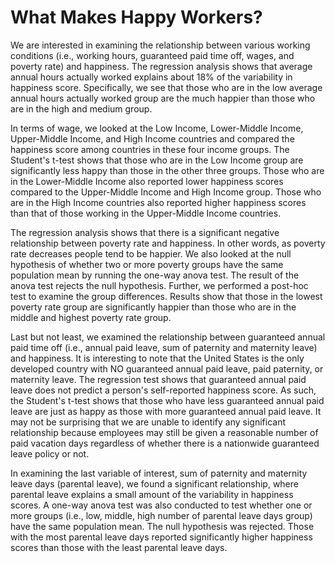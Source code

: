 # What Makes Happy Workers?
We are interested in examining the relationship between various working conditions (i.e., working hours, guaranteed paid time off, wages, and poverty rate) and happiness. The regression analysis shows that average annual hours actually worked explains about 18% of the variability in happiness score. Specifically, we see that those who are in the low average annual hours actually worked group are the much happier than those who are in the high and medium group.

In terms of wage, we looked at the Low Income, Lower-Middle Income, Upper-Middle Income, and High Income countries and compared the happiness score among countries in these four income groups. The Student's t-test shows that those who are in the Low Income group are significantly less happy than those in the other three groups. Those who are in the Lower-Middle Income also reported lower happiness scores compared to the Upper-Middle Income and High Income group. Those who are in the High Income countries also reported higher happiness scores than that of those working in the Upper-Middle Income countries.

The regression analysis shows that there is a significant negative relationship between poverty rate and happiness. In other words, as poverty rate decreases people tend to be happier. We also looked at the null hypothesis of whether two or more poverty groups have the same population mean by running the one-way anova test. The result of the anova test rejects the null hypothesis. Further, we performed a post-hoc test to examine the group differences. Results show that those in the lowest poverty rate group are significantly happier than those who are in the middle and highest poverty rate group.

Last but not least, we examined the relationship between guaranteed annual paid time off (i.e., annual paid leave, sum of paternity and maternity leave) and happiness. It is interesting to note that the United States is the only developed country with NO guaranteed annual paid leave, paid paternity, or maternity leave. The regression test shows that guaranteed annual paid leave does not predict a person's self-reported happiness score. As such, the Student's t-test shows that those who have less guaranteed annual paid leave are just as happy as those with more guaranteed annual paid leave. It may not be surprising that we are unable to identify any significant relationship because employees may still be given a reasonable number of paid vacation days regardless of whether there is a nationwide guaranteed leave policy or not.

In examining the last variable of interest, sum of paternity and maternity leave days (parental leave), we found a significant relationship, where parental leave explains a small amount of the variability in happiness scores. A one-way anova test was also conducted to test whether one or more groups (i.e., low, middle, high number of parental leave days group) have the same population mean. The null hypothesis was rejected. Those with the most parental leave days reported significantly higher happiness scores than those with the least parental leave days.
